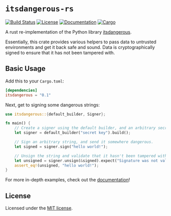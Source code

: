 # `itsdangerous-rs`

[![Build Status](https://travis-ci.org/discordapp/itsdangerous-rs.svg?branch=master)](https://travis-ci.org/discordapp/itsdangerous-rs)
[![License](https://img.shields.io/github/license/discordapp/itsdangerous-rs.svg)](LICENSE)
[![Documentation](https://docs.rs/itsdangerous/badge.svg)](https://docs.rs/itsdangerous)
[![Cargo](https://img.shields.io/crates/v/itsdangerous.svg)](https://crates.io/crates/itsdangerous)

A rust re-implementation of the Python library [itsdangerous](https://github.com/pallets/itsdangerous/).

Essentially, this crate provides various helpers to pass data to untrusted environments
and get it back safe and sound. Data is cryptographically signed to ensure that it has
not been tampered with.

## Basic Usage

Add this to your `Cargo.toml`:

```toml
[dependencies]
itsdangerous = "0.1"
```

Next, get to signing some dangerous strings:

```rust
use itsdangerous::{default_builder, Signer};

fn main() {
    // Create a signer using the default builder, and an arbitrary secret key.
    let signer = default_builder("secret key").build();

    // Sign an arbitrary string, and send it somewhere dangerous.
    let signed = signer.sign("hello world!");

    // Unsign the string and validate that it hasn't been tampered with.
    let unsigned = signer.unsign(&signed).expect("Signature was not valid");
    assert_eq!(unsigned, "hello world!");
}
```

For more in-depth examples, check out the [documentation](https://docs.rs/itsdangerous)!

## License

Licensed under the [MIT license](LICENSE).
